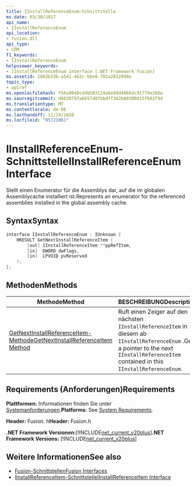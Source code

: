 ```yaml
---
title: IInstallReferenceEnum-Schnittstelle
ms.date: 03/30/2017
api_name:
- IInstallReferenceEnum
api_location:
- fusion.dll
api_type:
- COM
f1_keywords:
- IInstallReferenceEnum
helpviewer_keywords:
- IInstallReferenceEnum interface [.NET Framework fusion]
ms.assetid: 2863b33b-a541-462c-bbe8-702a2832898e
topic_type:
- apiref
ms.openlocfilehash: f56a9049cd4b503124abe9dd4866dc91779e268e
ms.sourcegitcommit: d8020797a6657d0fbbdff362b80300815f682f94
ms.translationtype: MT
ms.contentlocale: de-DE
ms.lasthandoff: 11/24/2020
ms.locfileid: "95721061"
---
```

# <a name="iinstallreferenceenum-interface"></a><span data-ttu-id="91b48-102">IInstallReferenceEnum-Schnittstelle</span><span class="sxs-lookup"><span data-stu-id="91b48-102">IInstallReferenceEnum Interface</span></span>

<span data-ttu-id="91b48-103">Stellt einen Enumerator für die Assemblys dar, auf die im globalen Assemblycache installiert ist.</span><span class="sxs-lookup"><span data-stu-id="91b48-103">Represents an enumerator for the referenced assemblies installed in the global assembly cache.</span></span>  
  
## <a name="syntax"></a><span data-ttu-id="91b48-104">Syntax</span><span class="sxs-lookup"><span data-stu-id="91b48-104">Syntax</span></span>  
  
```cpp  
interface IInstallReferenceEnum : IUnknown {  
    HRESULT GetNextInstallReferenceItem (  
        [out] IInstallReferenceItem **ppRefItem,  
        [in]  DWORD dwFlags,  
        [in]  LPVOID pvReserved  
    );  
};  
```  
  
## <a name="methods"></a><span data-ttu-id="91b48-105">Methoden</span><span class="sxs-lookup"><span data-stu-id="91b48-105">Methods</span></span>  
  
|<span data-ttu-id="91b48-106">Methode</span><span class="sxs-lookup"><span data-stu-id="91b48-106">Method</span></span>|<span data-ttu-id="91b48-107">BESCHREIBUNG</span><span class="sxs-lookup"><span data-stu-id="91b48-107">Description</span></span>|  
|------------|-----------------|  
|[<span data-ttu-id="91b48-108">GetNextInstallReferenceItem-Methode</span><span class="sxs-lookup"><span data-stu-id="91b48-108">GetNextInstallReferenceItem Method</span></span>](iinstallreferenceenum-getnextinstallreferenceitem-method.md)|<span data-ttu-id="91b48-109">Ruft einen Zeiger auf den nächsten `IInstallReferenceItem` in diesem ab `IInstallReferenceEnum` .</span><span class="sxs-lookup"><span data-stu-id="91b48-109">Gets a pointer to the next `IInstallReferenceItem` contained in this `IInstallReferenceEnum`.</span></span>|  
  
## <a name="requirements"></a><span data-ttu-id="91b48-110">Requirements (Anforderungen)</span><span class="sxs-lookup"><span data-stu-id="91b48-110">Requirements</span></span>  

 <span data-ttu-id="91b48-111">**Plattformen:** Informationen finden Sie unter [Systemanforderungen](../../get-started/system-requirements.md).</span><span class="sxs-lookup"><span data-stu-id="91b48-111">**Platforms:** See [System Requirements](../../get-started/system-requirements.md).</span></span>  
  
 <span data-ttu-id="91b48-112">**Header:** Fusion. h</span><span class="sxs-lookup"><span data-stu-id="91b48-112">**Header:** Fusion.h</span></span>  
  
 <span data-ttu-id="91b48-113">**.NET Framework Versionen:**[!INCLUDE[net_current_v20plus](../../../../includes/net-current-v20plus-md.md)]</span><span class="sxs-lookup"><span data-stu-id="91b48-113">**.NET Framework Versions:** [!INCLUDE[net_current_v20plus](../../../../includes/net-current-v20plus-md.md)]</span></span>  
  
## <a name="see-also"></a><span data-ttu-id="91b48-114">Weitere Informationen</span><span class="sxs-lookup"><span data-stu-id="91b48-114">See also</span></span>

- [<span data-ttu-id="91b48-115">Fusion-Schnittstellen</span><span class="sxs-lookup"><span data-stu-id="91b48-115">Fusion Interfaces</span></span>](fusion-interfaces.md)
- [<span data-ttu-id="91b48-116">IInstallReferenceItem-Schnittstelle</span><span class="sxs-lookup"><span data-stu-id="91b48-116">IInstallReferenceItem Interface</span></span>](iinstallreferenceitem-interface.md)
